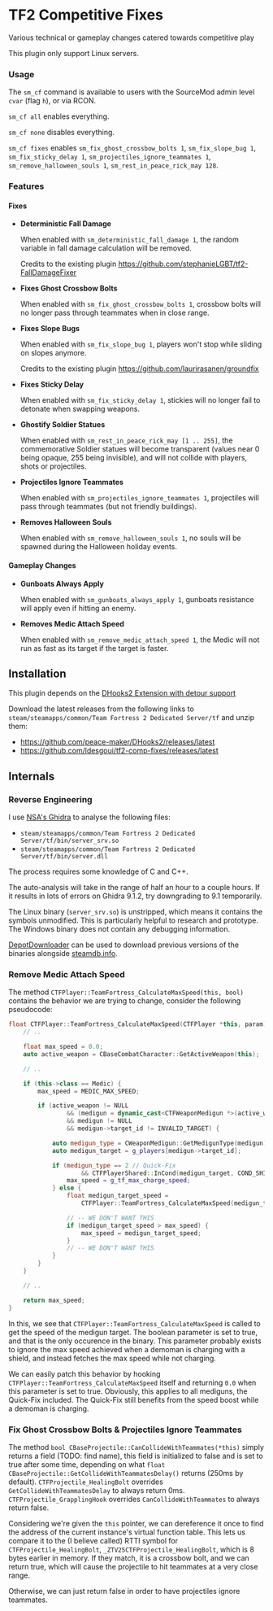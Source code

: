 # TF2 Competitive Fixes

Various technical or gameplay changes catered towards competitive play

This plugin only support Linux servers.


### Usage

The `sm_cf` command is available to users with the SourceMod admin level `cvar` (flag `h`), or via RCON.

`sm_cf all` enables everything.

`sm_cf none` disables everything.

`sm_cf fixes` enables 
`sm_fix_ghost_crossbow_bolts 1`, 
`sm_fix_slope_bug 1`, 
`sm_fix_sticky_delay 1`, 
`sm_projectiles_ignore_teammates 1`, 
`sm_remove_halloween_souls 1`,
`sm_rest_in_peace_rick_may 128`.


### Features

#### Fixes

- **Deterministic Fall Damage**

    When enabled with `sm_deterministic_fall_damage 1`,
    the random variable in fall damage calculation will be removed. 

    Credits to the existing plugin https://github.com/stephanieLGBT/tf2-FallDamageFixer

- **Fixes Ghost Crossbow Bolts**

    When enabled with `sm_fix_ghost_crossbow_bolts 1`,
    crossbow bolts will no longer pass through teammates when in close range.

- **Fixes Slope Bugs**

    When enabled with `sm_fix_slope_bug 1`,
    players won't stop while sliding on slopes anymore.

    Credits to the existing plugin https://github.com/laurirasanen/groundfix

- **Fixes Sticky Delay**

    When enabled with `sm_fix_sticky_delay 1`,
    stickies will no longer fail to detonate when swapping weapons.

- **Ghostify Soldier Statues**

    When enabled with `sm_rest_in_peace_rick_may [1 .. 255]`,
    the commemorative Soldier statues will become transparent 
    (values near 0 being opaque, 255 being invisible),
    and will not collide with players, shots or projectiles.

- **Projectiles Ignore Teammates**

    When enabled with `sm_projectiles_ignore_teammates 1`,
    projectiles will pass through teammates (but not friendly buildings).

- **Removes Halloween Souls**

    When enabled with `sm_remove_halloween_souls 1`,
    no souls will be spawned during the Halloween holiday events.

#### Gameplay Changes

- **Gunboats Always Apply**

    When enabled with `sm_gunboats_always_apply 1`,
    gunboats resistance will apply even if hitting an enemy.

- **Removes Medic Attach Speed**

    When enabled with `sm_remove_medic_attach_speed 1`,
    the Medic will not run as fast as its target if the target is faster.


## Installation

This plugin depends on the 
[DHooks2 Extension with detour support](https://forums.alliedmods.net/showpost.php?p=2588686&postcount=589)

Download the latest releases from the following links to 
`steam/steamapps/common/Team Fortress 2 Dedicated Server/tf` and unzip them:
- https://github.com/peace-maker/DHooks2/releases/latest
- https://github.com/ldesgoui/tf2-comp-fixes/releases/latest


## Internals

### Reverse Engineering

I use [NSA's Ghidra](https://ghidra-sre.org) to analyse the following files:

- `steam/steamapps/common/Team Fortress 2 Dedicated Server/tf/bin/server_srv.so`
- `steam/steamapps/common/Team Fortress 2 Dedicated Server/tf/bin/server.dll`

The process requires some knowledge of C and C++.

The auto-analysis will take in the range of half an hour to a couple hours.
If it results in lots of errors on Ghidra 9.1.2, try downgrading to 9.1 temporarily.

The Linux binary (`server_srv.so`) is unstripped, which means it contains the symbols unmodified.
This is particularly helpful to research and prototype.
The Windows binary does not contain any debugging information.

[DepotDownloader](https://github.com/SteamRE/DepotDownloader)
can be used to download previous versions of the binaries alongside
[steamdb.info](https://steamdb.info/app/232250).

### Remove Medic Attach Speed

The method `CTFPlayer::TeamFortress_CalculateMaxSpeed(this, bool)` contains the behavior
we are trying to change, consider the following pseudocode:

```cpp
float CTFPlayer::TeamFortress_CalculateMaxSpeed(CTFPlayer *this, param) {
    // ..

    float max_speed = 0.0;
    auto active_weapon = CBaseCombatCharacter::GetActiveWeapon(this);

    // ..

    if (this->class == Medic) {
        max_speed = MEDIC_MAX_SPEED;

        if (active_weapon != NULL
                && (medigun = dynamic_cast<CTFWeaponMedigun *>(active_weapon) )
                && medigun != NULL
                && medigun->target_id != INVALID_TARGET) {

            auto medigun_type = CWeaponMedigun::GetMedigunType(medigun);
            auto medigun_target = g_players[medigun->target_id];

            if (medigun_type == 2 // Quick-Fix
                    && CTFPlayerShared::InCond(medigun_target, COND_SHIELD_CHARGING)) {
                max_speed = g_tf_max_charge_speed;
            } else {
                float medigun_target_speed =
                    CTFPlayer::TeamFortress_CalculateMaxSpeed(medigun_target, true),

                // -- WE DON'T WANT THIS
                if (medigun_target_speed > max_speed) {
                    max_speed = medigun_target_speed;
                }
                // -- WE DON'T WANT THIS
            }
        }
    }

    // ..

    return max_speed;
}
```

In this, we see that `CTFPlayer::TeamFortress_CalculateMaxSpeed` is called to get the speed of
the medigun target.
The boolean parameter is set to true, and that is the only occurence in the binary.
This parameter probably exists to ignore the max speed achieved when a demoman is charging with a shield,
and instead fetches the max speed while not charging.

We can easily patch this behavior by hooking `CTFPlayer::TeamFortress_CalculateMaxSpeed` itself
and returning `0.0` when this parameter is set to true.
Obviously, this applies to all mediguns, the Quick-Fix included.
The Quick-Fix still benefits from the speed boost while a demoman is charging.

### Fix Ghost Crossbow Bolts & Projectiles Ignore Teammates

The method `bool CBaseProjectile::CanCollideWithTeammates(*this)` simply returns a field (TODO: find name),
this field is initialized to false and is set to true after some time, depending on what
`float CBaseProjectile::GetCollideWithTeammatesDelay()` returns (250ms by default).
`CTFProjectile_HealingBolt` overrides `GetCollideWithTeammatesDelay` to always return 0ms.
`CTFProjectile_GrapplingHook` overrides `CanCollideWithTeammates` to always return false.

Considering we're given the `this` pointer, we can dereference it once to find the address
of the current instance's virtual function table.
This lets us compare it to the (I believe called) RTTI symbol for `CTFProjectile_HealingBolt`,
`_ZTV25CTFProjectile_HealingBolt`, which is 8 bytes earlier in memory.
If they match, it is a crossbow bolt, and we can return true, which will cause the projectile to hit
teammates at a very close range.

Otherwise, we can just return false in order to have projectiles ignore teammates.
